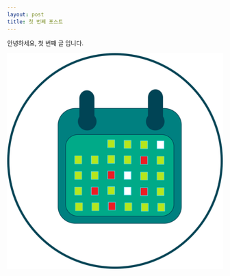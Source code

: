 ```yaml
---
layout: post
title: 첫 번째 포스트
---
```


안녕하세요, 첫 번째 글 입니다.

![이미지](/images/calendar-2247443_1280.png)
